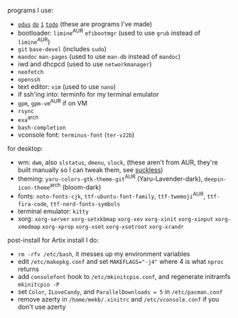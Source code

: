 programs I use:

* [`odus`](https://github.com/mekb-turtle/odus) [`do`](https://github.com/mekb-turtle/do) [`1`](https://github.com/mekb-turtle/1) [`todo`](https://github.com/mekb-turtle/todo) (these are programs I've made)
* bootloader: `limine`<sup>AUR</sup> `efibootmgr` (used to use `grub` instead of `limine`<sup>AUR</sup>)
* `git` `base-devel` (includes `sudo`)
* `mandoc` `man-pages` (used to use `man-db` instead of `mandoc`)
* iwd and dhcpcd (used to use `networkmanager`)
* `neofetch`
* `openssh`
* text editor: `vim` (used to use `nano`)
* if ssh'ing into: terminfo for my terminal emulator
* `gpm`, `gpm-vm`<sup>AUR</sup> if on VM
* `rsync`
* `exa`<sup>arch</sup>
* `bash-completion`
* vconsole font: `terminus-font` (`ter-v22b`)

for desktop:

* wm: `dwm`, also `slstatus`, `dmenu`, `slock`, (these aren't from AUR, they're built manually so I can tweak them, see [suckless](https://github.com/mekb-turtle/suckless))
* theming: `yaru-colors-gtk-theme-git`<sup>AUR</sup> (Yaru-Lavender-dark), `deepin-icon-theme`<sup>arch</sup> (bloom-dark)
* fonts: `noto-fonts-cjk`, `ttf-ubuntu-font-family`, `ttf-twemoji`<sup>AUR</sup>, `ttf-fira-code`, `ttf-nerd-fonts-symbols`
* terminal emulator: `kitty`
* xorg: `xorg-server` `xorg-setxkbmap` `xorg-xev` `xorg-xinit` `xorg-xinput` `xorg-xmodmap` `xorg-xprop` `xorg-xset` `xorg-xsetroot` `xorg-xrandr`

post-install for Artix install I do:

* `rm -rfv /etc/bash`, it messes up my environment variables
* edit `/etc/makepkg.conf` and set `MAKEFLAGS="-j4"` where 4 is what `nproc` returns
* add `consolefont` hook to `/etc/mkinitcpio.conf`, and regenerate initramfs `mkinitcpio -P`
* set `Color`, `ILoveCandy`, and `ParallelDownloads = 5` in `/etc/pacman.conf`
* remove azerty in `/home/mekb/.xinitrc` and `/etc/vconsole.conf` if you don't use azerty
